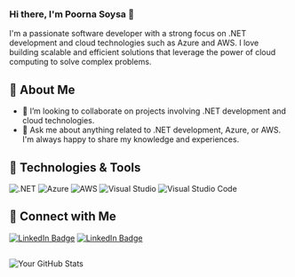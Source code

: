 ### Hi there, I'm Poorna Soysa 👋

I'm a passionate software developer with a strong focus on .NET development and cloud technologies such as Azure and AWS. I love building scalable and efficient solutions that leverage the power of cloud computing to solve complex problems.

## 🚀 About Me
- 👯 I’m looking to collaborate on projects involving .NET development and cloud technologies.
- 💬 Ask me about anything related to .NET development, Azure, or AWS. I'm always happy to share my knowledge and experiences.
  
  
## 🔧 Technologies & Tools

![.NET](https://img.shields.io/badge/-.NET-512BD4?style=flat&logo=.NET&logoColor=white)
![Azure](https://img.shields.io/badge/-Azure-0089D6?style=flat&logo=microsoft-azure&logoColor=white)
![AWS](https://img.shields.io/badge/-AWS-232F3E?style=flat&logo=amazon-aws&logoColor=white)
![Visual Studio](https://img.shields.io/badge/-Visual%20Studio-5C2D91?style=flat&logo=visual-studio&logoColor=white)
![Visual Studio Code](https://img.shields.io/badge/-VS%20Code-007ACC?style=flat&logo=visual-studio-code&logoColor=white)

## 🤝 Connect with Me
[![LinkedIn Badge](https://img.shields.io/badge/LinkedIn-blue?style=for-the-badge&logo=linkedin&logoColor=white)](https://www.linkedin.com/in/poorna-soysa/)
[![LinkedIn Badge](https://img.shields.io/badge/Twitter-black?style=for-the-badge&logo=x&logoColor=white)](https://x.com/TechPoorna)

<!--
**ps-codings/ps-codings** is a ✨ _special_ ✨ repository because its `README.md` (this file) appears on your GitHub profile.

Here are some ideas to get you started:

- 🔭 I’m currently working on ...
- 🌱 I’m currently learning ...
- 👯 I’m looking to collaborate on ...
- 🤔 I’m looking for help with ...
- 💬 Ask me about ...
- 📫 How to reach me: ...
- 😄 Pronouns: ...
- ⚡ Fun fact: ...
-->

##
![Your GitHub Stats](https://github-readme-stats.vercel.app/api?username=poorna-soysa&show_icons=true&theme=blue)

